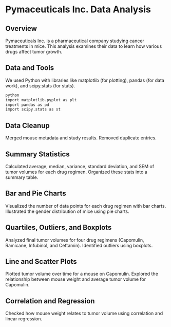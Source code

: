 # Pymaceuticals Inc. Data Analysis

## Overview
Pymaceuticals Inc. is a pharmaceutical company studying cancer treatments in mice. This analysis examines their data to learn how various drugs affect tumor growth.

## Data and Tools
We used Python with libraries like matplotlib (for plotting), pandas (for data work), and scipy.stats (for stats).

```bash
python
import matplotlib.pyplot as plt
import pandas as pd
import scipy.stats as st
```

## Data Cleanup
Merged mouse metadata and study results.
Removed duplicate entries.

## Summary Statistics
Calculated average, median, variance, standard deviation, and SEM of tumor volumes for each drug regimen.
Organized these stats into a summary table.
## Bar and Pie Charts
Visualized the number of data points for each drug regimen with bar charts.
Illustrated the gender distribution of mice using pie charts.

## Quartiles, Outliers, and Boxplots
Analyzed final tumor volumes for four drug regimens (Capomulin, Ramicane, Infubinol, and Ceftamin).
Identified outliers using boxplots.

## Line and Scatter Plots
Plotted tumor volume over time for a mouse on Capomulin.
Explored the relationship between mouse weight and average tumor volume for Capomulin.

## Correlation and Regression
Checked how mouse weight relates to tumor volume using correlation and linear regression.
